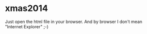 xmas2014
========

Just open the html file in your browser.
And by browser I don't mean "Internet Explorer" ;-)
